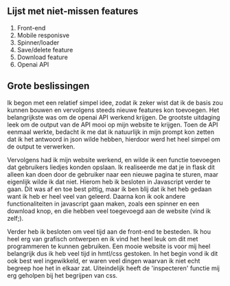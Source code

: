 ## Lijst met niet-missen features
1. Front-end
2. Mobile responisve
3. Spinner/loader
4. Save/delete feature
5. Download feature
6. Openai API

## Grote beslissingen
Ik begon met een relatief simpel idee, zodat ik zeker wist dat ik de basis zou kunnen bouwen en vervolgens steeds nieuwe features kon toevoegen. Het belangrijkste was om de openai API werkend krijgen. De grootste uitdaging leek om de output van de API mooi op mijn website te krijgen. Toen de API eenmaal werkte, bedacht ik me dat ik natuurlijk in mijn prompt kon zetten dat ik het antwoord in json wilde hebben, hierdoor werd het heel simpel om de output te verwerken.

Vervolgens had ik mijn website werkend, en wilde ik een functie toevoegen dat gebruikers liedjes konden opslaan. Ik realiseerde me dat je in flask dit alleen kan doen door de gebruiker naar een nieuwe pagina te sturen, maar eigenlijk wilde ik dat niet. Hierom heb ik besloten in Javascript verder te gaan. Dit was af en toe best pittig, maar ik ben blij dat ik het heb gedaan want ik heb er heel veel van geleerd. Daarna kon ik ook andere functionaliteiten in javascript gaan maken, zoals een spinner en een download knop, en die hebben veel toegevoegd aan de website (vind ik zelf;).

Verder heb ik besloten om veel tijd aan de front-end te besteden. Ik hou heel erg van grafisch ontwerpen en ik vind het heel leuk om dit met programmeren te kunnen gebruiken. Een mooie website is voor mij heel belangrijk dus ik heb veel tijd in hmtl/css gestoken. In het begin vond ik dit ook best wel ingewikkeld, er waren veel dingen waarvan ik niet echt begreep hoe het in elkaar zat. Uiteindelijk heeft de 'inspecteren' functie mij erg geholpen bij het begrijpen van css.